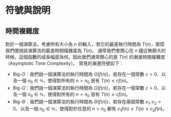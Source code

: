 # 符號與說明

## 時間複雜度

對於一個演算法，考慮所有大小為 $n$ 的輸入，若它的最差執行時間為 $T(n)$，那麼我們便說該演算法的最差時間複雜度為 $T(n)$。
通常我們會關心在 $n$ 趨近無窮大的時候，這個函數的成長幅度為何。因此我們通常關心的是 $T(n)$ 的漸進時間複雜度（Asymptotic Time Complexity）。
常見的漸進符號如下：

* Big-$O$：我們說一個演算法的執行時間為 $O(f(n))$，若存在一個常數 $c > 0$、以及一個 $n_0\in\mathbb{N}$，使得對所有的 $n > n_0$ 皆有 $T(n) \le cf(n)$。
* Big-$\Omega$：我們說一個演算法的執行時間為 $\Omega(f(n))$，若存在一個常數 $c > 0$、以及一個 $n_0\in\mathbb{N}$，使得對所有的 $n > n_0$ 皆有 $T(n) \ge cf(n)$。
* Big-$\Theta$：我們說一個演算法的執行時間為 $\Theta(f(n))$，若存在兩個常數 $c_1, c_2 > 0$、以及一個 $n_0\in\mathbb{N}$，使得對於任意的 $n > n_0$ 都有 $c_1f(n) \le T(n) \le c_2f(n)$。
